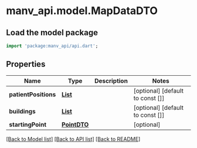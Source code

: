 # manv_api.model.MapDataDTO

## Load the model package
```dart
import 'package:manv_api/api.dart';
```

## Properties
Name | Type | Description | Notes
------------ | ------------- | ------------- | -------------
**patientPositions** | [**List<MapDataDTOPatientPositionsInner>**](MapDataDTOPatientPositionsInner.md) |  | [optional] [default to const []]
**buildings** | [**List<MapDataDTOBuildingsInner>**](MapDataDTOBuildingsInner.md) |  | [optional] [default to const []]
**startingPoint** | [**PointDTO**](PointDTO.md) |  | [optional] 

[[Back to Model list]](../README.md#documentation-for-models) [[Back to API list]](../README.md#documentation-for-api-endpoints) [[Back to README]](../README.md)


